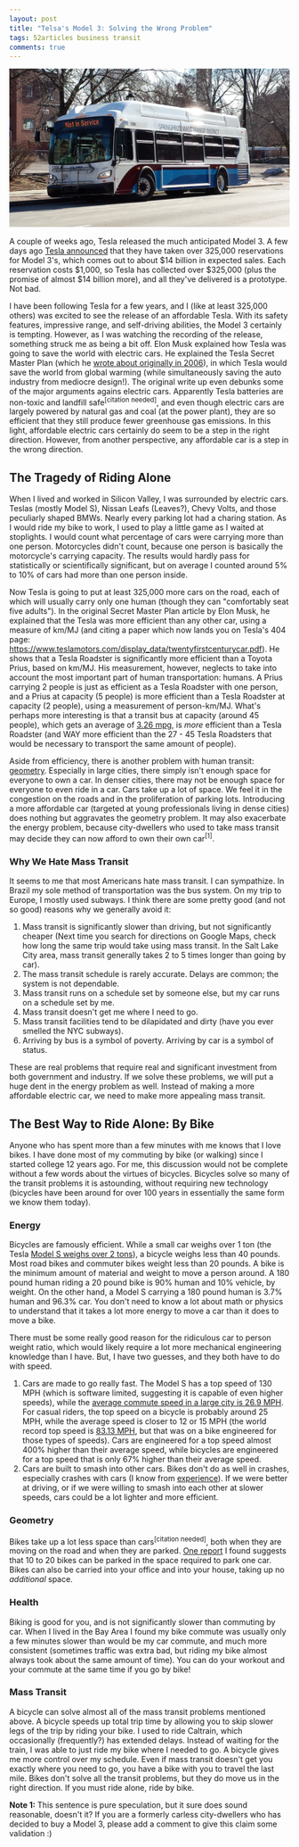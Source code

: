 ```yaml
---
layout: post
title: "Telsa's Model 3: Solving the Wrong Problem"
tags: 52articles business transit
comments: true
---
```


![We need more buses in service](/assets/mass-transit.jpg)

A couple of weeks ago, Tesla released the much anticipated Model 3. A few days ago [Tesla announced](https://www.teslamotors.com/blog/the-week-electric-vehicles-went-mainstream) that they have taken over 325,000 reservations for Model 3's, which comes out to about $14 billion in expected sales. Each reservation costs $1,000, so Tesla has collected over $325,000 (plus the promise of almost $14 billion more), and all they've delivered is a prototype. Not bad.

I have been following Tesla for a few years, and I (like at least 325,000 others) was excited to see the release of an affordable Tesla. With its safety features, impressive range, and self-driving abilities, the Model 3 certainly is tempting. However, as I was watching the recording of the release, something struck me as being a bit off. Elon Musk explained how Tesla was going to save the world with electric cars. He explained the Tesla Secret Master Plan (which he [wrote about originally in 2006](https://www.teslamotors.com/blog/secret-tesla-motors-master-plan-just-between-you-and-me)), in which Tesla would save the world from global warming (while simultaneously saving the auto industry from mediocre design!). The original write up even debunks some of the major arguments agains electric cars. Apparently Tesla batteries are non-toxic and landfill safe<sup>[citation needed]</sup>, and even though electric cars are largely powered by natural gas and coal (at the power plant), they are so efficient that they still produce fewer greenhouse gas emissions. In this light, affordable electric cars certainly do seem to be a step in the right direction. However, from another perspective, any affordable car is a step in the wrong direction.

## The Tragedy of Riding Alone

When I lived and worked in Silicon Valley, I was surrounded by electric cars. Teslas (mostly Model S), Nissan Leafs (Leaves?), Chevy Volts, and those peculiarly shaped BMWs. Nearly every parking lot had a charing station. As I would ride my bike to work, I used to play a little game as I waited at stoplights. I would count what percentage of cars were carrying more than one person. Motorcycles didn't count, because one person is basically the motorcycle's carrying capacity. The results would hardly pass for statistically or scientifically significant, but on average I counted around 5% to 10% of cars had more than one person inside.

Now Tesla is going to put at least 325,000 more cars on the road, each of which will usually carry only one human (though they can "comfortably seat five adults"). In the original Secret Master Plan article by Elon Musk, he explained that the Tesla was more efficient than any other car, using a measure of km/MJ (and citing a paper which now lands you on Tesla's 404 page: https://www.teslamotors.com/display_data/twentyfirstcenturycar.pdf). He shows that a Tesla Roadster is significantly more efficient than a Toyota Prius, based on km/MJ. His measurement, however, neglects to take into account the most important part of human transportation: humans. A Prius carrying 2 people is just as efficient as a Tesla Roadster with one person, and a Prius at capacity (5 people) is more efficient than a Tesla Roadster at capacity (2 people), using a measurement of person-km/MJ. What's perhaps more interesting is that a transit bus at capacity (around 45 people), which gets an average of [3.26 mpg](http://www.afdc.energy.gov/data/10310), is _more_ efficient than a Tesla Roadster (and WAY more efficient than the 27 - 45 Tesla Roadsters that would be necessary to transport the same amount of people).

Aside from efficiency, there is another problem with human transit: [geometry](http://humantransit.org/2010/06/technology-vs-geometry.html). Especially in large cities, there simply isn't enough space for everyone to own a car. In denser cities, there may not be enough space for everyone to even ride in a car. Cars take up a lot of space. We feel it in the congestion on the roads and in the proliferation of parking lots. Introducing a more affordable car (targeted at young professionals living in dense cities) does nothing but aggravates the geometry problem. It may also exacerbate the energy problem, because city-dwellers who used to take mass transit may decide they can now afford to own their own car<sup><a herf="#note-1">[1]</a></sup>.

### Why We Hate Mass Transit

It seems to me that most Americans hate mass transit. I can sympathize. In Brazil my sole method of transportation was the bus system. On my trip to Europe, I mostly used subways.  I think there are some pretty good (and not so good) reasons why we generally avoid it:

1. Mass transit is significantly slower than driving, but not significantly cheaper (Next time you search for directions on Google Maps, check how long the same trip would take using mass transit. In the Salt Lake City area, mass transit generally takes 2 to 5 times longer than going by car).
1. The mass transit schedule is rarely accurate. Delays are common; the system is not dependable.
1. Mass transit runs on a schedule set by someone else, but my car runs on a schedule set by me.
1. Mass transit doesn't get me where I need to go.
1. Mass transit facilities tend to be dilapidated and dirty (have you ever smelled the NYC subways).
1. Arriving by bus is a symbol of poverty. Arriving by car is a symbol of status.

These are real problems that require real and significant investment from both government and industry. If we solve these problems, we will put a huge dent in the energy problem as well. Instead of making a more affordable electric car, we need to make more appealing mass transit.

## The Best Way to Ride Alone: By Bike

Anyone who has spent more than a few minutes with me knows that I love bikes. I have done most of my commuting by bike (or walking) since I started college 12 years ago. For me, this discussion would not be complete without a few words about the virtues of bicycles. Bicycles solve so many of the transit problems it is astounding, without requiring new technology (bicycles have been around for over 100 years in essentially the same form we know them today).

### Energy

Bicycles are famously efficient. While a small car weighs over 1 ton (the Tesla [Model S weighs over 2 tons](https://www.teslamotors.com/support/model-s-specifications)), a bicycle weighs less than 40 pounds. Most road bikes and commuter bikes weight less than 20 pounds. A bike is the minimum amount of material and weight to move a person around. A 180 pound human riding a 20 pound bike is 90% human and 10% vehicle, by weight. On the other hand, a Model S carrying a 180 pound human is 3.7% human and 96.3% car. You don't need to know a lot about math or physics to understand that it takes a lot more energy to move a car than it does to move a bike.

There must be some really good reason for the ridiculous car to person weight ratio, which would likely require a lot more mechanical engineering knowledge than I have. But, I have two guesses, and they both have to do with speed.

1. Cars are made to go really fast. The Model S has a top speed of 130 MPH (which is software limited, suggesting it is capable of even higher speeds), while the [average commute speed in a large city is 26.9 MPH](http://nhts.ornl.gov/briefs/Commuting%20for%20Life.pdf). For casual riders, the top speed on a bicycle is probably around 25 MPH, while the average speed is closer to 12 or 15 MPH (the world record top speed is [83.13 MPH](https://en.wikipedia.org/wiki/Bicycle_performance#Cycling_speed_records), but that was on a bike engineered for those types of speeds). Cars are engineered for a top speed almost 400% higher than their average speed, while bicycles are engineered for a top speed that is only 67% higher than their average speed.
1. Cars are built to smash into other cars. Bikes don't do as well in crashes, especially crashes with cars (I know from [experience](https://smfoote.com/blog/2015/11/20/how-we-heal/)). If we were better at driving, or if we were willing to smash into each other at slower speeds, cars could be a lot lighter and more efficient.

### Geometry

Bikes take up a lot less space than cars<sup>[citation needed]</sup>, both when they are moving on the road and when they are  parked. [One report](http://www.planetizen.com/node/66021) I found suggests that 10 to 20 bikes can be parked in the space required to park one car. Bikes can also be carried into your office and into your house, taking up no _additional_ space.

### Health

Biking is good for you, and is not significantly slower than commuting by car. When I lived in the Bay Area I found my bike commute was usually only a few minutes slower than would be my car commute, and much more consistent (sometimes traffic was extra bad, but riding my bike almost always took about the same amount of time). You can do your workout and your commute at the same time if you go by bike!

### Mass Transit

A bicycle can solve almost all of the mass transit problems mentioned above. A bicycle speeds up total trip time by allowing you to skip slower legs of the trip by riding your bike. I used to ride Caltrain, which occasionally (frequently?) has extended delays. Instead of waiting for the train, I was able to just ride my bike where I needed to go. A bicycle gives me more control over my schedule. Even if mass transit doesn't get you exactly where you need to go, you have a bike with you to travel the last mile. Bikes don't solve all the transit problems, but they do move us in the right direction. If you must ride alone, ride by bike.

<aside id="note-1"><b>Note 1:</b> This sentence is pure speculation, but it sure does sound reasonable, doesn't it? If you are a formerly carless city-dwellers who has decided to buy a Model 3, please add a comment to give this claim some validation :)</aside>
